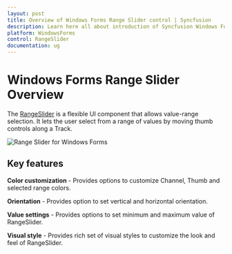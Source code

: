 ```yaml
---
layout: post
title: Overview of Windows Forms Range Slider control | Syncfusion
description: Learn here all about introduction of Syncfusion Windows Forms Range Slider control, its elements and more details.
platform: WindowsForms
control: RangeSlider 
documentation: ug
---
```


# Windows Forms Range Slider Overview

The [RangeSlider](https://help.syncfusion.com/cr/windowsforms/Syncfusion.Windows.Forms.Tools.RangeSlider.html) is a flexible UI component that allows value-range selection. It lets the user select from a range of values by moving  thumb controls along a Track.

![Range Slider for Windows Forms](Getting-Started_images/Overview.png) 

## Key features

**Color customization** - Provides options to customize Channel, Thumb and selected range colors.

**Orientation** - Provides option to set vertical and horizontal orientation.

**Value settings** - Provides options to set minimum and maximum value of RangeSlider.

**Visual style** - Provides rich set of visual styles to customize the look and feel of RangeSlider.
